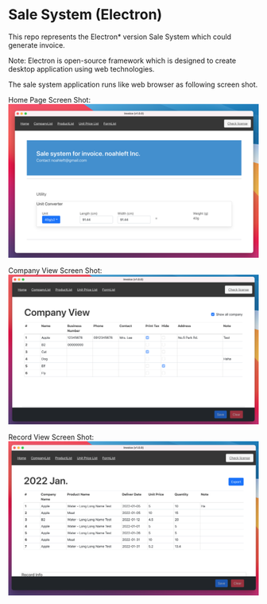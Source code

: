 # Sale System (Electron)

This repo represents the Electron* version Sale System which could generate invoice.

Note: Electron is open-source framework which is designed to create desktop application using web technologies.

The sale system application runs like web browser as following screen shot.

Home Page Screen Shot:
![Home Page Screen Shot](https://github.com/noahleft/SaleSystem-electron/blob/master/docs/imgs/HomePageScreenShot.png)

Company View Screen Shot:
![Company View Screen Shot](https://github.com/noahleft/SaleSystem-electron/blob/master/docs/imgs/CompanyViewScreenShot.png)

Record View Screen Shot:
![Record Page Screen Shot](https://github.com/noahleft/SaleSystem-electron/blob/master/docs/imgs/RecordViewScreenShot.png)

